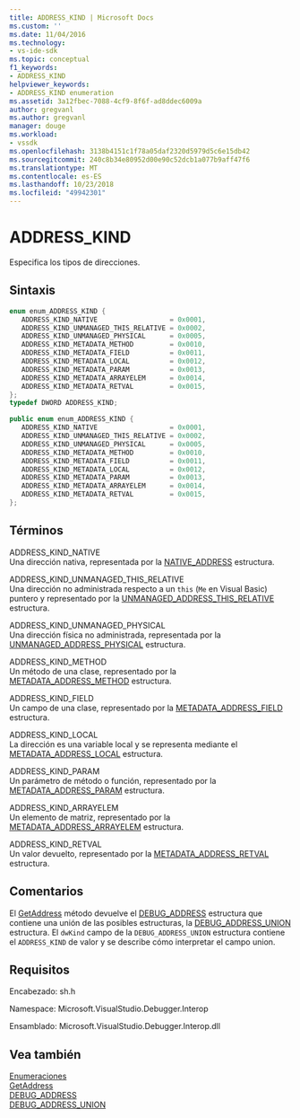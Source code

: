 ```yaml
---
title: ADDRESS_KIND | Microsoft Docs
ms.custom: ''
ms.date: 11/04/2016
ms.technology:
- vs-ide-sdk
ms.topic: conceptual
f1_keywords:
- ADDRESS_KIND
helpviewer_keywords:
- ADDRESS_KIND enumeration
ms.assetid: 3a12fbec-7088-4cf9-8f6f-ad8ddec6009a
author: gregvanl
ms.author: gregvanl
manager: douge
ms.workload:
- vssdk
ms.openlocfilehash: 3138b4151c1f78a05daf2320d5979d5c6e15db42
ms.sourcegitcommit: 240c8b34e80952d00e90c52dcb1a077b9aff47f6
ms.translationtype: MT
ms.contentlocale: es-ES
ms.lasthandoff: 10/23/2018
ms.locfileid: "49942301"
---
```

# <a name="addresskind"></a>ADDRESS_KIND
Especifica los tipos de direcciones.  
  
## <a name="syntax"></a>Sintaxis  
  
```cpp  
enum enum_ADDRESS_KIND {  
   ADDRESS_KIND_NATIVE                  = 0x0001,  
   ADDRESS_KIND_UNMANAGED_THIS_RELATIVE = 0x0002,  
   ADDRESS_KIND_UNMANAGED_PHYSICAL      = 0x0005,  
   ADDRESS_KIND_METADATA_METHOD         = 0x0010,  
   ADDRESS_KIND_METADATA_FIELD          = 0x0011,  
   ADDRESS_KIND_METADATA_LOCAL          = 0x0012,  
   ADDRESS_KIND_METADATA_PARAM          = 0x0013,  
   ADDRESS_KIND_METADATA_ARRAYELEM      = 0x0014,  
   ADDRESS_KIND_METADATA_RETVAL         = 0x0015,  
};  
typedef DWORD ADDRESS_KIND;  
```  
  
```csharp  
public enum enum_ADDRESS_KIND {  
   ADDRESS_KIND_NATIVE                  = 0x0001,  
   ADDRESS_KIND_UNMANAGED_THIS_RELATIVE = 0x0002,  
   ADDRESS_KIND_UNMANAGED_PHYSICAL      = 0x0005,  
   ADDRESS_KIND_METADATA_METHOD         = 0x0010,  
   ADDRESS_KIND_METADATA_FIELD          = 0x0011,  
   ADDRESS_KIND_METADATA_LOCAL          = 0x0012,  
   ADDRESS_KIND_METADATA_PARAM          = 0x0013,  
   ADDRESS_KIND_METADATA_ARRAYELEM      = 0x0014,  
   ADDRESS_KIND_METADATA_RETVAL         = 0x0015,  
};  
```  
  
## <a name="terms"></a>Términos  
 ADDRESS_KIND_NATIVE  
 Una dirección nativa, representada por la [NATIVE_ADDRESS](../../../extensibility/debugger/reference/native-address.md) estructura.  
  
 ADDRESS_KIND_UNMANAGED_THIS_RELATIVE  
 Una dirección no administrada respecto a un `this` (`Me` en Visual Basic) puntero y representado por la [UNMANAGED_ADDRESS_THIS_RELATIVE](../../../extensibility/debugger/reference/unmanaged-address-this-relative.md) estructura.  
  
 ADDRESS_KIND_UNMANAGED_PHYSICAL  
 Una dirección física no administrada, representada por la [UNMANAGED_ADDRESS_PHYSICAL](../../../extensibility/debugger/reference/unmanaged-address-physical.md) estructura.  
  
 ADDRESS_KIND_METHOD  
 Un método de una clase, representado por la [METADATA_ADDRESS_METHOD](../../../extensibility/debugger/reference/metadata-address-method.md) estructura.  
  
 ADDRESS_KIND_FIELD  
 Un campo de una clase, representado por la [METADATA_ADDRESS_FIELD](../../../extensibility/debugger/reference/metadata-address-field.md) estructura.  
  
 ADDRESS_KIND_LOCAL  
 La dirección es una variable local y se representa mediante el [METADATA_ADDRESS_LOCAL](../../../extensibility/debugger/reference/metadata-address-local.md) estructura.  
  
 ADDRESS_KIND_PARAM  
 Un parámetro de método o función, representado por la [METADATA_ADDRESS_PARAM](../../../extensibility/debugger/reference/metadata-address-param.md) estructura.  
  
 ADDRESS_KIND_ARRAYELEM  
 Un elemento de matriz, representado por la [METADATA_ADDRESS_ARRAYELEM](../../../extensibility/debugger/reference/metadata-address-arrayelem.md) estructura.  
  
 ADDRESS_KIND_RETVAL  
 Un valor devuelto, representado por la [METADATA_ADDRESS_RETVAL](../../../extensibility/debugger/reference/metadata-address-retval.md) estructura.  
  
## <a name="remarks"></a>Comentarios  
 El [GetAddress](../../../extensibility/debugger/reference/idebugaddress-getaddress.md) método devuelve el [DEBUG_ADDRESS](../../../extensibility/debugger/reference/debug-address.md) estructura que contiene una unión de las posibles estructuras, la [DEBUG_ADDRESS_UNION](../../../extensibility/debugger/reference/debug-address-union.md) estructura. El `dwKind` campo de la `DEBUG_ADDRESS_UNION` estructura contiene el `ADDRESS_KIND` de valor y se describe cómo interpretar el campo union.  
  
## <a name="requirements"></a>Requisitos  
 Encabezado: sh.h  
  
 Namespace: Microsoft.VisualStudio.Debugger.Interop  
  
 Ensamblado: Microsoft.VisualStudio.Debugger.Interop.dll  
  
## <a name="see-also"></a>Vea también  
 [Enumeraciones](../../../extensibility/debugger/reference/enumerations-visual-studio-debugging.md)   
 [GetAddress](../../../extensibility/debugger/reference/idebugaddress-getaddress.md)   
 [DEBUG_ADDRESS](../../../extensibility/debugger/reference/debug-address.md)   
 [DEBUG_ADDRESS_UNION](../../../extensibility/debugger/reference/debug-address-union.md)
